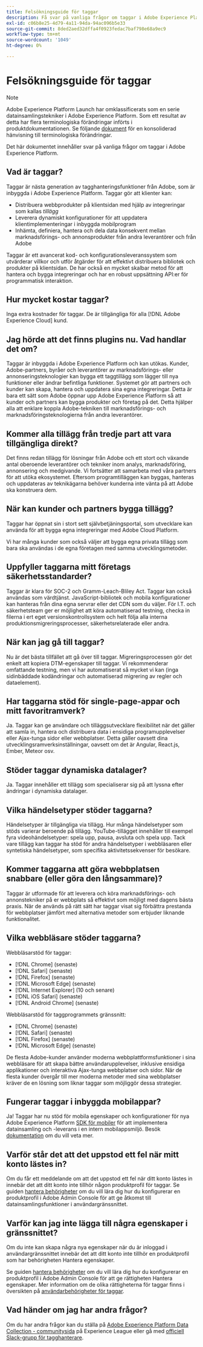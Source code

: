```yaml
---
title: Felsökningsguide för taggar
description: Få svar på vanliga frågor om taggar i Adobe Experience Platform.
exl-id: c06b8e25-4d79-4a11-94da-94ac096b5e33
source-git-commit: 8ded2aed32dffa4f0923fedac7baf798e68a9ec9
workflow-type: tm+mt
source-wordcount: '1049'
ht-degree: 0%

---
```


# Felsökningsguide för taggar

>[!NOTE]
>
>Adobe Experience Platform Launch har omklassificerats som en serie datainsamlingstekniker i Adobe Experience Platform. Som ett resultat av detta har flera terminologiska förändringar införts i produktdokumentationen. Se följande [dokument](./term-updates.md) för en konsoliderad hänvisning till terminologiska förändringar.

Det här dokumentet innehåller svar på vanliga frågor om taggar i Adobe Experience Platform.

## Vad är taggar?

Taggar är nästa generation av tagghanteringsfunktioner från Adobe, som är inbyggda i Adobe Experience Platform. Taggar gör att klienter kan:

- Distribuera webbprodukter på klientsidan med hjälp av integreringar som kallas *tillägg*
- Leverera dynamiskt konfigurationer för att uppdatera klientimplementeringar i inbyggda mobilprogram
- Inhämta, definiera, hantera och dela data konsekvent mellan marknadsförings- och annonsprodukter från andra leverantörer och från Adobe

Taggar är ett avancerat kod- och konfigurationsleveranssystem som utvärderar villkor och utför åtgärder för att effektivt distribuera bibliotek och produkter på klientsidan. De har också en mycket skalbar metod för att hantera och bygga integreringar och har en robust uppsättning API:er för programmatisk interaktion.

## Hur mycket kostar taggar?

Inga extra kostnader för taggar. De är tillgängliga för alla [!DNL Adobe Experience Cloud] kund.

## Jag hörde att det finns plugins nu. Vad handlar det om?

Taggar är inbyggda i Adobe Experience Platform och kan utökas. Kunder, Adobe-partners, byråer och leverantörer av marknadsförings- eller annonseringsteknologier kan bygga ett taggtillägg som lägger till nya funktioner eller ändrar befintliga funktioner. Systemet gör att partners och kunder kan skapa, hantera och uppdatera sina egna integreringar. Detta är bara ett sätt som Adobe öppnar upp Adobe Experience Platform så att kunder och partners kan bygga produkter och företag på det. Detta hjälper alla att enklare koppla Adobe-tekniken till marknadsförings- och marknadsföringsteknologierna från andra leverantörer.

## Kommer alla tillägg från tredje part att vara tillgängliga direkt?

Det finns redan tillägg för lösningar från Adobe och ett stort och växande antal oberoende leverantörer och tekniker inom analys, marknadsföring, annonsering och medgivande. Vi fortsätter att samarbeta med våra partners för att utöka ekosystemet. Eftersom programtilläggen kan byggas, hanteras och uppdateras av teknikägarna behöver kunderna inte vänta på att Adobe ska konstruera dem.

## När kan kunder och partners bygga tillägg?

Taggar har öppnat sin i stort sett självbetjäningsportal, som utvecklare kan använda för att bygga egna integreringar med Adobe Cloud Platform.

Vi har många kunder som också väljer att bygga egna privata tillägg som bara ska användas i de egna företagen med samma utvecklingsmetoder.

## Uppfyller taggarna mitt företags säkerhetsstandarder?

Taggar är klara för SOC-2 och Gramm-Leach-Bliley Act. Taggar kan också användas som värdtjänst. JavaScript-bibliotek och mobila konfigurationer kan hanteras från dina egna servrar eller det CDN som du väljer. För I.T. och säkerhetsteam ger er möjlighet att köra automatiserad testning, checka in filerna i ert eget versionskontrollsystem och helt följa alla interna produktionsmigreringsprocesser, säkerhetsrelaterade eller andra.

## När kan jag gå till taggar?

Nu är det bästa tillfället att gå över till taggar. Migreringsprocessen gör det enkelt att kopiera DTM-egenskaper till taggar. Vi rekommenderar omfattande testning, men vi har automatiserat så mycket vi kan (inga sidinbäddade kodändringar och automatiserad migrering av regler och dataelement).

## Har taggarna stöd för single-page-appar och mitt favoritramverk?

Ja. Taggar kan ge användare och tilläggsutvecklare flexibilitet när det gäller att samla in, hantera och distribuera data i ensidiga programupplevelser eller Ajax-tunga sidor eller webbplatser. Detta gäller oavsett dina utvecklingsramverksinställningar, oavsett om det är Angular, React.js, Ember, Meteor osv.

## Stöder taggar dynamiska datalager?

Ja. Taggar innehåller ett tillägg som specialiserar sig på att lyssna efter ändringar i dynamiska datalager.

## Vilka händelsetyper stöder taggarna?

Händelsetyper är tillgängliga via tillägg. Hur många händelsetyper som stöds varierar beroende på tillägg. YouTube-tillägget innehåller till exempel fyra videohändelsetyper: spela upp, pausa, avsluta och spela upp. Tack vare tillägg kan taggar ha stöd för andra händelsetyper i webbläsaren eller syntetiska händelsetyper, som specifika aktivitetssekvenser för besökare.

## Kommer taggarna att göra webbplatsen snabbare (eller göra den långsammare)?

Taggar är utformade för att leverera och köra marknadsförings- och annonstekniker på er webbplats så effektivt som möjligt med dagens bästa praxis. När de används på rätt sätt har taggar visat sig förbättra prestanda för webbplatser jämfört med alternativa metoder som erbjuder liknande funktionalitet.

## Vilka webbläsare stöder taggarna?

Webbläsarstöd för taggar:

- [!DNL Chrome] (senaste)
- [!DNL Safari] (senaste)
- [!DNL Firefox] (senaste)
- [!DNL Microsoft Edge] (senaste)
- [!DNL Internet Explorer] (10 och senare)
- [!DNL iOS Safari] (senaste)
- [!DNL Android Chrome] (senaste)

Webbläsarstöd för taggprogrammets gränssnitt:

- [!DNL Chrome] (senaste)
- [!DNL Safari] (senaste)
- [!DNL Firefox] (senaste)
- [!DNL Microsoft Edge] (senaste)

De flesta Adobe-kunder använder moderna webbplattformsfunktioner i sina webbläsare för att skapa bättre användarupplevelser, inklusive ensidiga applikationer och interaktiva Ajax-tunga webbplatser och sidor. När de flesta kunder övergår till mer moderna metoder med sina webbplatser kräver de en lösning som liknar taggar som möjliggör dessa strategier.

## Fungerar taggar i inbyggda mobilappar?

Ja! Taggar har nu stöd för mobila egenskaper och konfigurationer för nya Adobe Experience Platform [SDK för mobiler](https://sdkdocs.com) för att implementera datainsamling och -leverans i en intern mobilappsmiljö. Besök [dokumentation](https://sdkdocs.com) om du vill veta mer.

## Varför står det att det uppstod ett fel när mitt konto lästes in?

Om du får ett meddelande om att det uppstod ett fel när ditt konto lästes in innebär det att ditt konto inte tillhör någon produktprofil för taggar. Se guiden [hantera behörigheter](../collection/permissions.md) om du vill lära dig hur du konfigurerar en produktprofil i Adobe Admin Console för att ge åtkomst till datainsamlingsfunktioner i användargränssnittet.

## Varför kan jag inte lägga till några egenskaper i gränssnittet?

Om du inte kan skapa några nya egenskaper när du är inloggad i användargränssnittet innebär det att ditt konto inte tillhör en produktprofil som har behörigheten Hantera egenskaper.

Se guiden [hantera behörigheter](../collection/permissions.md) om du vill lära dig hur du konfigurerar en produktprofil i Adobe Admin Console för att ge rättigheten Hantera egenskaper. Mer information om de olika rättigheterna för taggar finns i översikten på [användarbehörigheter för taggar](./ui/administration/user-permissions.md).

## Vad händer om jag har andra frågor?

Om du har andra frågor kan du ställa på [Adobe Experience Platform Data Collection - communitysida](https://adobe.com/go/launchme) på Experience League eller gå med [officiell Slack-grupp för tagghanterare](https://docs.google.com/forms/d/e/1FAIpQLScq1m63YkDrRpvPLhzUqtfoleWiDDTTXZsSivIXRfFdlSMzpQ/viewform).
